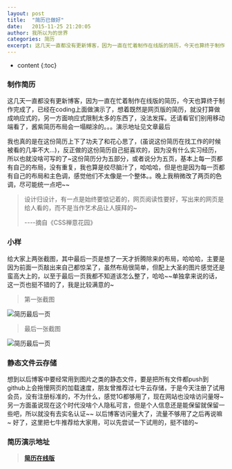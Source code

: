 ```yaml
---
layout: post
title:  "简历已做好"
date:   2015-11-25 21:20:05
author: 我所以为的世界
categories: 简历
excerpt: 这几天一直都没有更新博客，因为一直在忙着制作在线版的简历，今天也算终于制作完成了，还有一些细节要调整。目前已经挂载到coding上了，没有做成响应式的~看得时候用电脑看，演示地址在最后
---
```


* content
{:toc}

###  制作简历

这几天一直都没有更新博客，因为一直在忙着制作在线版的简历，今天也算终于制作完成了，已经在coding上面做演示了，想着既然是网页版的简历，就没打算做成响应式的，另一方面响应式限制太多的东西了，没法发挥。还请看官们别用移动端看了，酱紫简历布局会一塌糊涂的。。。演示地址见文章最后



我也真的是在这份简历上下了功夫了和花心思了，(虽说这份简历在找工作的时候被看的几率不大...)，反正做的这份简历自己挺喜欢的，因为没有什么实习经历，所以也就没啥可写的了~这份简历分为五部分，或者说分为五页，基本上每一页都有自己的布局，没有重复，我也算是绞尽脑汁了，哈哈哈，但是也是因为每一页都有自己的布局和主色调，感觉他们不太像是一个整体。。晚上我稍微改了两页的色调，尽可能统一点吧~~

>  设计归设计，有一点是始终要惦记着的，网页阅读性要好，写出来的网页是给人看的，而不是当作艺术品让人膜拜的~
>
>  ----摘自《CSS禅意花园》

###  小样

给大家上两张截图，其中最后一页是想了一天才折腾除来的布局，哈哈哈，主要是因为前面一页敲出来自己都惊呆了，虽然布局很简单，但配上大圣的图片感觉还是蛮高大上的，以至于最后一页我都不知道该怎么整了，哈哈~~单独拿来说的话，这一页也挺不错的了，我是比较满意的~

> 第一张截图


![简历最后一页](http://7xonct.com1.z0.glb.clouddn.com/photos/jietupage1.png)

> 最后一张截图


![简历最后一页](http://7xonct.com1.z0.glb.clouddn.com/photos/jietupage5.png)



###  静态文件云存储

想到以后博客中要经常用到图片之类的静态文件，要是把所有文件都push到github上会拖慢网页的加载速度，朋友曾推荐过七牛云存储，于是今天注册了试用会员，没有注册标准的，不为什么，感觉1G都够用了，现在网站也没啥访问量呀~ 另一方面虽说现在这个时代没啥个人隐私可言，但是个人信息还是能保留就保留一些吧，所以就没有去实名认证~~ 以后博客访问量大了，流量不够用了之后再说嘛~ 好了，这里把七牛推荐给大家用，可以先尝试一下试用的，挺不错的~  


###  简历演示地址

> **[简历在线版](http://gaobing.coding.io)**

